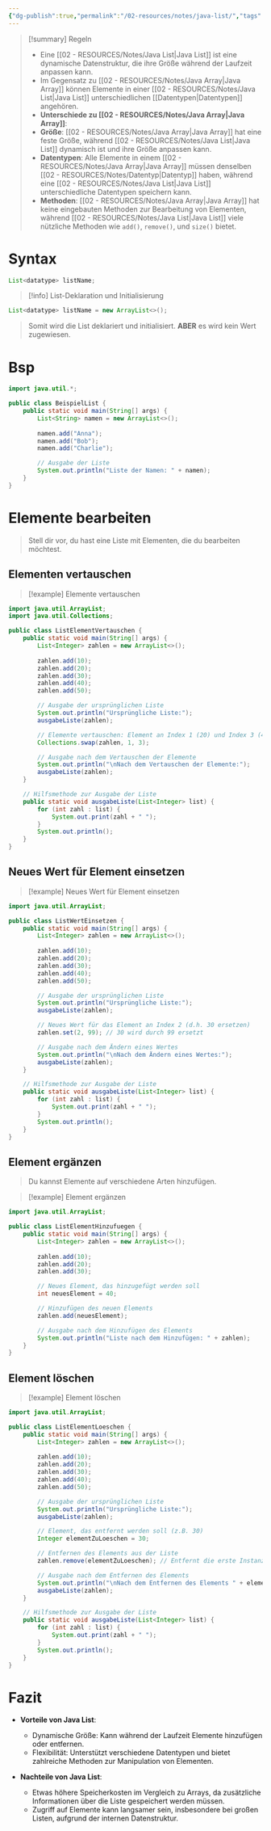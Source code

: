 ```yaml
---
{"dg-publish":true,"permalink":"/02-resources/notes/java-list/","tags":["informatik/programmierung/sprachen/java"],"noteIcon":"","updated":"2025-10-29T12:59:07.152+01:00"}
---
```


>[!summary] Regeln
>- Eine [[02 - RESOURCES/Notes/Java List\|Java List]] ist eine dynamische Datenstruktur, die ihre Größe während der Laufzeit anpassen kann.
>- Im Gegensatz zu [[02 - RESOURCES/Notes/Java Array\|Java Array]] können Elemente in einer [[02 - RESOURCES/Notes/Java List\|Java List]] unterschiedlichen [[Datentypen\|Datentypen]] angehören.
>- **Unterschiede zu [[02 - RESOURCES/Notes/Java Array\|Java Array]]**:
>  - **Größe**: [[02 - RESOURCES/Notes/Java Array\|Java Array]] hat eine feste Größe, während [[02 - RESOURCES/Notes/Java List\|Java List]] dynamisch ist und ihre Größe anpassen kann.
>  - **Datentypen**: Alle Elemente in einem [[02 - RESOURCES/Notes/Java Array\|Java Array]] müssen denselben [[02 - RESOURCES/Notes/Datentyp\|Datentyp]] haben, während eine [[02 - RESOURCES/Notes/Java List\|Java List]] unterschiedliche Datentypen speichern kann.
>  - **Methoden**: [[02 - RESOURCES/Notes/Java Array\|Java Array]] hat keine eingebauten Methoden zur Bearbeitung von Elementen, während [[02 - RESOURCES/Notes/Java List\|Java List]] viele nützliche Methoden wie `add()`, `remove()`, und `size()` bietet.

# Syntax
```java
List<datatype> listName;
```

>[!info] List-Deklaration und Initialisierung
```java
List<datatype> listName = new ArrayList<>();
```
>Somit wird die List deklariert und initialisiert. **ABER** es wird kein Wert zugewiesen.

# Bsp

```java
import java.util.*;

public class BeispielList {
    public static void main(String[] args) {
        List<String> namen = new ArrayList<>();
        
        namen.add("Anna");
        namen.add("Bob");
        namen.add("Charlie");

        // Ausgabe der Liste
        System.out.println("Liste der Namen: " + namen);
    }
}
```

# Elemente bearbeiten
>Stell dir vor, du hast eine Liste mit Elementen, die du bearbeiten möchtest.

## Elementen vertauschen
>[!example] Elemente vertauschen
```java
import java.util.ArrayList;
import java.util.Collections;

public class ListElementVertauschen {
    public static void main(String[] args) {
        List<Integer> zahlen = new ArrayList<>();
        
        zahlen.add(10);
        zahlen.add(20);
        zahlen.add(30);
        zahlen.add(40);
        zahlen.add(50);

        // Ausgabe der ursprünglichen Liste
        System.out.println("Ursprüngliche Liste:");
        ausgabeListe(zahlen);

        // Elemente vertauschen: Element an Index 1 (20) und Index 3 (40) vertauschen
        Collections.swap(zahlen, 1, 3);

        // Ausgabe nach dem Vertauschen der Elemente
        System.out.println("\nNach dem Vertauschen der Elemente:");
        ausgabeListe(zahlen);
    }

    // Hilfsmethode zur Ausgabe der Liste
    public static void ausgabeListe(List<Integer> list) {
        for (int zahl : list) {
            System.out.print(zahl + " ");
        }
        System.out.println();
    }
}
```

## Neues Wert für Element einsetzen
>[!example] Neues Wert für Element einsetzen
```java
import java.util.ArrayList;

public class ListWertEinsetzen {
    public static void main(String[] args) {
        List<Integer> zahlen = new ArrayList<>();
        
        zahlen.add(10);
        zahlen.add(20);
        zahlen.add(30);
        zahlen.add(40);
        zahlen.add(50);

        // Ausgabe der ursprünglichen Liste
        System.out.println("Ursprüngliche Liste:");
        ausgabeListe(zahlen);

        // Neues Wert für das Element an Index 2 (d.h. 30 ersetzen)
        zahlen.set(2, 99); // 30 wird durch 99 ersetzt

        // Ausgabe nach dem Ändern eines Wertes
        System.out.println("\nNach dem Ändern eines Wertes:");
        ausgabeListe(zahlen);
    }

    // Hilfsmethode zur Ausgabe der Liste
    public static void ausgabeListe(List<Integer> list) {
        for (int zahl : list) {
            System.out.print(zahl + " ");
        }
        System.out.println();
    }
}
```

## Element ergänzen
>Du kannst Elemente auf verschiedene Arten hinzufügen.

>[!example] Element ergänzen
```java
import java.util.ArrayList;

public class ListElementHinzufuegen {
    public static void main(String[] args) {
        List<Integer> zahlen = new ArrayList<>();
        
        zahlen.add(10);
        zahlen.add(20);
        zahlen.add(30);

        // Neues Element, das hinzugefügt werden soll
        int neuesElement = 40;

        // Hinzufügen des neuen Elements
        zahlen.add(neuesElement);

        // Ausgabe nach dem Hinzufügen des Elements
        System.out.println("Liste nach dem Hinzufügen: " + zahlen);
    }
}
```

## Element löschen
>[!example] Element löschen
```java
import java.util.ArrayList;

public class ListElementLoeschen {
    public static void main(String[] args) {
        List<Integer> zahlen = new ArrayList<>();
        
        zahlen.add(10);
        zahlen.add(20);
        zahlen.add(30);
        zahlen.add(40);
        zahlen.add(50);

        // Ausgabe der ursprünglichen Liste
        System.out.println("Ursprüngliche Liste:");
        ausgabeListe(zahlen);

        // Element, das entfernt werden soll (z.B. 30)
        Integer elementZuLoeschen = 30;

        // Entfernen des Elements aus der Liste
        zahlen.remove(elementZuLoeschen); // Entfernt die erste Instanz des Wertes 30

        // Ausgabe nach dem Entfernen des Elements
        System.out.println("\nNach dem Entfernen des Elements " + elementZuLoeschen + ":");
        ausgabeListe(zahlen);
    }

    // Hilfsmethode zur Ausgabe der Liste
    public static void ausgabeListe(List<Integer> list) {
        for (int zahl : list) {
            System.out.print(zahl + " ");
        }
        System.out.println();
    }
}
```

# Fazit
- **Vorteile von Java List**:
  - Dynamische Größe: Kann während der Laufzeit Elemente hinzufügen oder entfernen.
  - Flexibilität: Unterstützt verschiedene Datentypen und bietet zahlreiche Methoden zur Manipulation von Elementen.

- **Nachteile von Java List**:
  - Etwas höhere Speicherkosten im Vergleich zu Arrays, da zusätzliche Informationen über die Liste gespeichert werden müssen.
  - Zugriff auf Elemente kann langsamer sein, insbesondere bei großen Listen, aufgrund der internen Datenstruktur.

